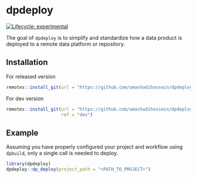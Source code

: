 
<!-- README.md is generated from README.Rmd. Please edit that file -->

# dpdeploy

<!-- badges: start -->

[![Lifecycle:
experimental](https://img.shields.io/badge/lifecycle-experimental-orange.svg)](https://lifecycle.r-lib.org/articles/stages.html#experimental)
<!-- badges: end -->

The goal of `dpdeploy` is to simplify and standardize how a data product
is deployed to a remote data platform or repository.

## Installation

For released version

``` r
remotes::install_git(url = "https://github.com/amashadihossein/dpdeploy.git")
```

For dev version

``` r
remotes::install_git(url = "https://github.com/amashadihossein/dpdeploy.git",
                     ref = "dev")
```

## Example

Assuming you have properly configured your project and workflow using
`dpbuild`, only a single call is needed to deploy.

``` r
library(dpdeploy)
dpdeploy::dp_deploy(project_path = "<PATH_TO_PROJECT>")
```
